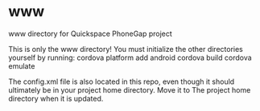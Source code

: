 www
===

www directory for Quickspace PhoneGap project



This is only the www directory! You must initialize the other directories yourself by running: 
cordova platform add android
cordova build
cordova emulate

The config.xml file is also located in this repo, even though it should ultimately be in your project home directory. Move it to The project home directory when it is updated. 
